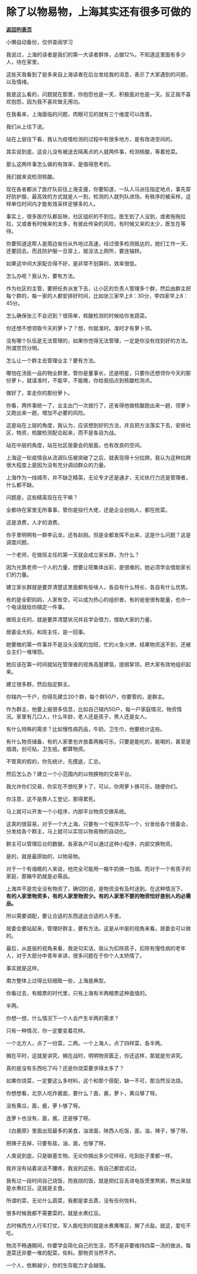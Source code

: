 # 除了以物易物，上海其实还有很多可做的

[**返回列表页**](/gzh/记忆承载3)

小懒自动备份，仅供查阅学习

我说过，上海的读者是我们的第一大读者群体，占据12%。不知道这里面有多少人，待在家里。

  

这些天我看到了挺多来自上海读者在后台发给我的消息，表示了大家遇到的问题，以及情绪。

  

我是这么看的，问题就在那里，你抱怨也是一天，积极面对也是一天。反正我不喜欢抱怨，因为我不喜欢做无用功。

  

在我看来，上海面临的问题，肉眼可见的就有三个维度可以改善。  

  

我们从上往下说。

  

站在上层往下看，我认为疫情检测的过程中有很多地方，是有改进空间的。

  

其实说到底，这会儿没有被送去隔离点的人就两件事，检测核酸，等着抢菜。

  

那么这两件事怎么做的有效率，是值得思考的。  

  

我们就来说检测核酸。  

  

现在各省都派了医疗队前往上海支援，你要知道，一队人马派往指定地点，事先穿好防护服，最高效的方式就是人一到，检测的人就列队进场，有秩序的被采样。这样单位时间内才能有效采样足够多的人。  

  

事实上，很多医疗队都反映，社区组织的不到位。医生到了人没到，或者拖拖拉拉，又或者有时候来的太多，有彼此传染的风险，有时候又来的太少，医生在等待。

  

你要知道这帮人是周边省份从外地过高速，经过很多检测抵达的，她们工作一天，还要回去。而且防护服一旦穿上，就没法上厕所，要连轴转。  

  

如果这中间大家配合得不好，是非常不划算的，效率很低。

  

怎么办呢？我认为，要有方法。  

  

作为社区的主管，要把任务派发下去，让小区的负责人管理多个群，然后由群主把每个群的，每一家的人都安排好时间，比如张三家早上8：30分，李四家早上8：45分。  

  

怎么确保张三不会迟到？很简单，核酸检测的时候给你发蔬菜。  

  

你还想不想领取今天的萝卜了？想，你就准时。准时才有萝卜领。  

  

没有哪个队伍是无法管理的，如果你觉得无法管理，一定是你没有找到好的方法。所谓赏罚分明。  

  

怎么让一个群主去管理业主？要有方法。  

  

哪怕在汤臣一品的物业群里，管你是董事长，还是明星，只要你还想领你今天的那份萝卜，就请准时，不能早，不能晚，你给我掐点到核酸检测点。

  

做好了，拿走你的那份萝卜。  

  

你看，两件事统一了，业主出门一次就行了，还省得他做核酸跑出来一趟，领萝卜又跑出来一趟，增加不必要的风险。  

  

这是站在上层的角度，我认为，应该想到好的方法，并且把方法落实下去，安排社区，物资，核酸检测配合起来，而不是各自为战。

  

站在中层的角度，站在社区居委会的层面，也有改良的空间。  

  

上海这一轮疫情自从流调队伍被突破了之后，就表现得十分拉跨。我认为这种拉跨很大程度上是因为没有充分调动群众的力量。  

  

上海作为一线城市，并不缺乏精英，无论专才还是通才，无论执行力还是管理者，什么都不缺。  

  

问题是，这些精英现在在干嘛？

  

全都待在家里无所事事，管你是投行大佬，还是企业创始人，都在抢菜。

  

这是浪费，人才的浪费。

  

你手里明明有一群李云龙，还有赵刚。但是全都发挥不出来，这是什么问题？这是调度问题。  

  

一个老师，在做班主任的第一天就会成立家长群，为什么？  

  

因为光靠老师一个人的力量，想要让班集体出彩，是很难的。她必须学会借助家长们的力量。

  

建立家长群就是要弄清楚这里面都有些啥人，各自有什么特长，各自有什么优势。  

  

有的是全职妈妈，人家有空，可以成为热心的组织者，有的爸爸很有能量，也许一个电话就给你搞定一件事。  

  

做班主任的，就是要弄清楚状况并且学会借力，借助大家的力量。

  

居委会大妈，和班主任，是一回事。

  

她要做的第一件事并不是没头没尾的加班，忙的火急火燎，结果物资送不到，还被业主们一堆埋怨。  

  

她应该在第一时间就站在管理者的视角高屋建瓴，提纲挈领，把大家有效地组织起来。

  

建立很多群，然后指定群主。

  

你辖内一千户，你得先建立20个群，每个群50户，你要管的，是群主。  

  

作为群主，他要上报很多信息，比如自己辖内50户，每一户家庭情况，物资情况。家里有几口人，什么年龄，老人还是孩子，男人还是女人。  

  

有什么特殊的需求？比如慢性病药品，牛奶，卫生巾，他要统计这些。

  

有什么物资储备，有的人家里也许放着两箱可乐，只要是能吃的，能喝的，甚至是烟酒，创可贴，卫生纸。都算物资。  

  

不管真的假的，你先统计，先摸底，汇总。  

  

然后怎么办？建立一个小范围内的以物换物的交易平台。  

  

我允许你们交易，你实在不想吃萝卜了，可以，你用萝卜换可乐，随便你们。  

  

你注意，这不是靠人工登记，那得累死。

  

马上就可以开发一个小程序，内部平台物资交换系统。

  

这真的很容易，对于一个大上海，只要有一个程序员写一个，分发给各个居委会，分发给各个群主，马上就可以实现以物易物的自动化。  

  

群主可以管理后台的数据，各家各户可以通过这种小程序，内部交换物资。

  

是的，就是最原始的，以物易物。

  

对于一个有烟瘾的人来说，他完全可能用一箱牛奶换一包烟。而对于一个有孩子的家庭，那箱牛奶就是必需品。  

  

上海并不是完全没有物资了，确切的说，是物资没有及时送到。在这种情况下， **有的人家里物资多，有的人家里物资少。有的人家里不要的物资恰好是别人的必需品。**

  

所以需要调配，要让合适的东西送达合适的人手里。

  

居委会要站起来，管理好群主，要有方法。这是从中层的视角来看。居委会可以做的。

  

最后，从底层的视角来看，我说句实话，我认为扣除孩子，扣除有慢性病的老年人，对于大部分中青年来讲，很多问题在于你个人太矫情了。

  

事实就是这样。

  

南方整体上过得比较细致一些，上海是典型。  

  

你看过去，有粮票的时代里，只有上海有半两粮票这种面值的。  

  

半两。

  

你想一想，什么情况下一个人会产生半两的需求？

  

只有一种情况，你一定要变着花样。

  

一个北方人，点了一份菜，二两。一个上海人，点了四样菜，各半两。

  

搁在平时，这就是讲究，搁在战时，明明物资匮乏，你还这样，那就是穷讲究。  

  

真的是没有东西吃了吗？还是你烧菜要求得太多了？  

  

如果你烧菜，一定要这么多材料，这个和那个搭配，缺一不可，那当然没法烧。  

  

你想想看，北京人吃炸酱面，要什么？面，酱，萝卜，黄瓜够了呀。  

  

没有黄瓜，面，酱，萝卜够了呀。

  

连萝卜也没有，面，酱，还是够了呀。

  

《白鹿原》里面出现最多的美食，油泼面，陕西人吃饭，面，油，辣子，够了呀。  

  

把辣子去掉，只要有盐，油，面，也够了呀。  

  

人类说到底，只是碳基生物。无论你搞出多少花样经，吃到肚子里都一样。

  

我并没有站着说话不腰疼，我说的这些，我自己都尝试过。

  

我有过一段时间自己烧饭，而我烧的饭，就是把红豆丢进电饭煲里熬粥，熬出来就是水煮红豆。这就是主食。  

  

所谓的菜，无论什么蔬菜，我都是拿去蒸，没有任何佐料。

  

很多时候我都不需要菜的，就是水煮红豆。  

  

古时候西方人行军打仗，军人能吃到的就是水煮鹰嘴豆，搁了点盐。就这，爱吃不吃。

  

物流不畅通期间，你要学会简化自己的生活，而不是非要维持四菜一汤的做派，每道菜还非要一堆的配菜，佐料。那物资当然不齐。

  

一个人，依赖越少，你的生存能力才会越强。

